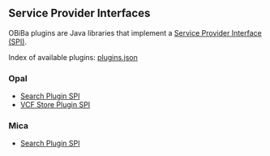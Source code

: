## Service Provider Interfaces

OBiBa plugins are Java libraries that implement a [Service Provider Interface (SPI)](https://docs.oracle.com/javase/tutorial/sound/SPI-intro.html).

Index of available plugins: [plugins.json](plugins.json)

### Opal

* [Search Plugin SPI](https://github.com/obiba/opal/tree/master/opal-spi/src/main/java/org/obiba/opal/spi/search)
* [VCF Store Plugin SPI](https://github.com/obiba/opal/tree/master/opal-spi/src/main/java/org/obiba/opal/spi/vcf)

### Mica

* [Search Plugin SPI](https://github.com/obiba/mica2/tree/master/mica-spi/src/main/java/org/obiba/mica/spi/search)
